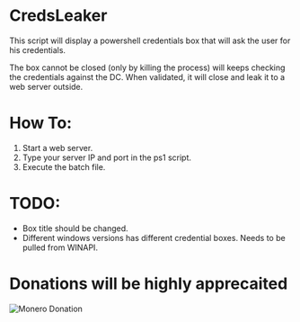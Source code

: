 # CredsLeaker
This script will display a powershell credentials box that will ask the user for his credentials.

The box cannot be closed (only by killing the process) will keeps checking the credentials against the DC.
When validated, it will close and leak it to a web server outside.

# How To:
1. Start a web server.
2. Type your server IP and port in the ps1 script.
3. Execute the batch file.

# TODO:
- Box title should be changed.
- Different windows versions has different credential boxes. Needs to be pulled from WINAPI.

# Donations will be highly apprecaited
![Monero Donation](https://i.imgur.com/AMK3OCh.png)
